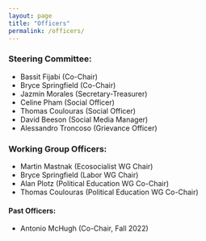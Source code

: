 ```yaml
---
layout: page
title: "Officers"
permalink: /officers/
---
```


### Steering Committee:
* Bassit Fijabi (Co-Chair)
* Bryce Springfield (Co-Chair)
* Jazmin Morales (Secretary-Treasurer)
* Celine Pham (Social Officer)
* Thomas Coulouras (Social Officer)
* David Beeson (Social Media Manager)
* Alessandro Troncoso (Grievance Officer)

### Working Group Officers:
* Martin Mastnak (Ecosocialist WG Chair)
* Bryce Springfield (Labor WG Chair)
* Alan Plotz (Political Education WG Co-Chair)
* Thomas Coulouras (Political Education WG Co-Chair)

#### Past Officers:
* Antonio McHugh (Co-Chair, Fall 2022)
